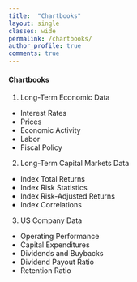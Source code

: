 ```yaml
---
title:  "Chartbooks"
layout: single
classes: wide
permalink: /chartbooks/
author_profile: true
comments: true
---
```

#### Chartbooks
1. Long-Term Economic Data
 * Interest Rates
 * Prices
 * Economic Activity
 * Labor
 * Fiscal Policy
2. Long-Term Capital Markets Data
 * Index Total Returns
 * Index Risk Statistics
 * Index Risk-Adjusted Returns
 * Index Correlations
3. US Company Data
 * Operating Performance
 * Capital Expenditures
 * Dividends and Buybacks
 * Dividend Payout Ratio
 * Retention Ratio
